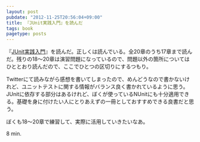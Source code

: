 ```yaml
---
layout: post
pubdate: "2012-11-25T20:56:04+09:00"
title: 『JUnit実践入門』を読んだ
tags: book
pagetype: posts
---
```

『[JUnit実践入門](http://amazon.jp/o/ASIN/477415377X/bouzuya-22)』を読んだ。正しくは読んでいる。全20章のうち17章まで読んだ。残りの18〜20章は演習問題になっているので、問題以外の箇所についてはひととおり読んだので、ここでひとつの区切りにするつもり。

Twitterにて読みながら感想を書いてしまったので、めんどうなので書かないけれど、ユニットテストに関する情報がバランス良く書かれているように思う。JUnitに依存する部分はあるけれど、ぼくが使っているNUnitにも十分適用できる。基礎を身に付けたい人にとりあえずの一冊としておすすめできる良書だと思う。

ぼくも18〜20章で練習して、実際に活用していきたいなあ。

8 min.

